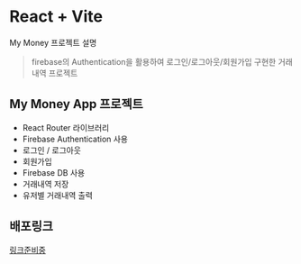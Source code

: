 # React + Vite

My Money 프로젝트 설명

> firebase의 Authentication을 활용하여 로그인/로그아웃/회원가입 구현한 거래내역 프로젝트

## My Money App 프로젝트

- React Router 라이브러리
- Firebase Authentication 사용
- 로그인 / 로그아웃
- 회원가입
- Firebase DB 사용
- 거래내역 저장
- 유저별 거래내역 출력

## 배포링크

<a href="">링크준비중</a>
